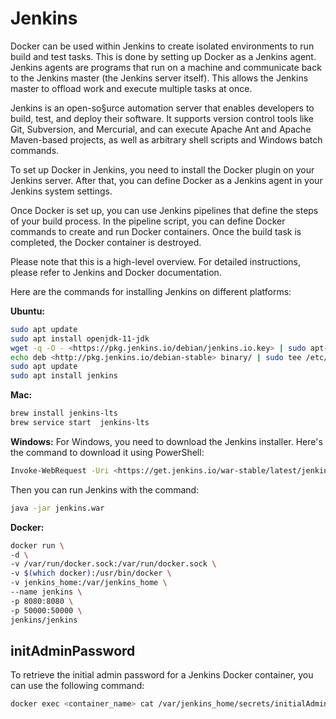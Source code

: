 # Jenkins

Docker can be used within Jenkins to create isolated environments to run build and test tasks. This is done by setting up Docker as a Jenkins agent. Jenkins agents are programs that run on a machine and communicate back to the Jenkins master (the Jenkins server itself). This allows the Jenkins master to offload work and execute multiple tasks at once.

Jenkins is an open-so§urce automation server that enables developers to build, test, and deploy their software. It supports version control tools like Git, Subversion, and Mercurial, and can execute Apache Ant and Apache Maven-based projects, as well as arbitrary shell scripts and Windows batch commands.

To set up Docker in Jenkins, you need to install the Docker plugin on your Jenkins server. After that, you can define Docker as a Jenkins agent in your Jenkins system settings.

Once Docker is set up, you can use Jenkins pipelines that define the steps of your build process. In the pipeline script, you can define Docker commands to create and run Docker containers. Once the build task is completed, the Docker container is destroyed.

Please note that this is a high-level overview. For detailed instructions, please refer to Jenkins and Docker documentation.

Here are the commands for installing Jenkins on different platforms:

**Ubuntu:**

```bash
sudo apt update
sudo apt install openjdk-11-jdk
wget -q -O - <https://pkg.jenkins.io/debian/jenkins.io.key> | sudo apt-key add -
echo deb <http://pkg.jenkins.io/debian-stable> binary/ | sudo tee /etc/apt/sources.list.d/jenkins.list
sudo apt update
sudo apt install jenkins

```

**Mac:**

```bash
brew install jenkins-lts
brew service start  jenkins-lts

```

**Windows:**
For Windows, you need to download the Jenkins installer. Here's the command to download it using PowerShell:

```bash
Invoke-WebRequest -Uri <https://get.jenkins.io/war-stable/latest/jenkins.war> -OutFile jenkins.war

```

Then you can run Jenkins with the command:

```bash
java -jar jenkins.war

```

**Docker:**

```bash
docker run \
-d \
-v /var/run/docker.sock:/var/run/docker.sock \
-v $(which docker):/usr/bin/docker \
-v jenkins_home:/var/jenkins_home \
--name jenkins \
-p 8080:8080 \
-p 50000:50000 \
jenkins/jenkins

```

## initAdminPassword

To retrieve the initial admin password for a Jenkins Docker container, you can use the following command:
```bash
docker exec <container_name> cat /var/jenkins_home/secrets/initialAdminPassword
```